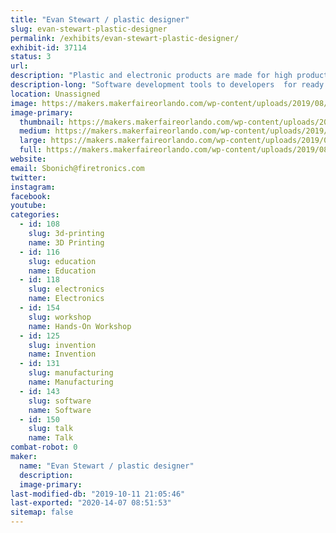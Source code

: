 ```yaml
---
title: "Evan Stewart / plastic designer"
slug: evan-stewart-plastic-designer
permalink: /exhibits/evan-stewart-plastic-designer/
exhibit-id: 37114
status: 3
url: 
description: "Plastic and electronic products are made for high production. Samples.Electronic and plastic...talk about 3d metal modeling.and metal molds"
description-long: "Software development tools to developers  for ready high speed manufacturing. Altium software.Circuitmaker.Free cad 3d modeling.samples of work."
location: Unassigned
image: https://makers.makerfaireorlando.com/wp-content/uploads/2019/08/15672035180202907914806740610925-1024x768.jpg
image-primary:
  thumbnail: https://makers.makerfaireorlando.com/wp-content/uploads/2019/08/15672035180202907914806740610925-150x150.jpg
  medium: https://makers.makerfaireorlando.com/wp-content/uploads/2019/08/15672035180202907914806740610925-300x225.jpg
  large: https://makers.makerfaireorlando.com/wp-content/uploads/2019/08/15672035180202907914806740610925-1024x768.jpg
  full: https://makers.makerfaireorlando.com/wp-content/uploads/2019/08/15672035180202907914806740610925.jpg
website: 
email: Sbonich@firetronics.com
twitter: 
instagram: 
facebook: 
youtube: 
categories:
  - id: 108
    slug: 3d-printing
    name: 3D Printing
  - id: 116
    slug: education
    name: Education
  - id: 118
    slug: electronics
    name: Electronics
  - id: 154
    slug: workshop
    name: Hands-On Workshop
  - id: 125
    slug: invention
    name: Invention
  - id: 131
    slug: manufacturing
    name: Manufacturing
  - id: 143
    slug: software
    name: Software
  - id: 150
    slug: talk
    name: Talk
combat-robot: 0
maker:
  name: "Evan Stewart / plastic designer"
  description:
  image-primary: 
last-modified-db: "2019-10-11 21:05:46"
last-exported: "2020-14-07 08:51:53"
sitemap: false
---
```

